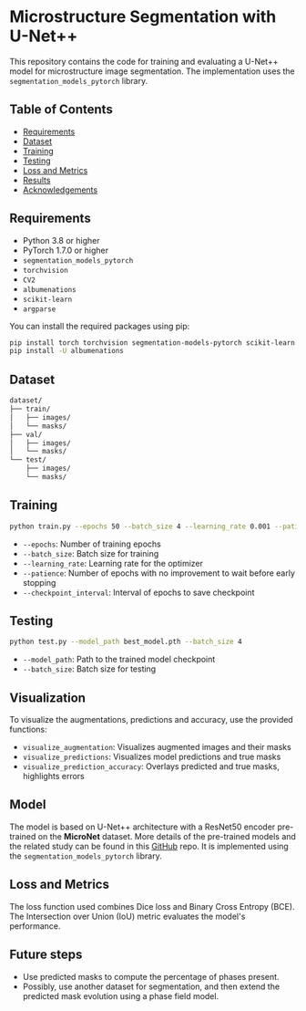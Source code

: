 # Microstructure Segmentation with U-Net++

This repository contains the code for training and evaluating a U-Net++ model for microstructure image segmentation. The implementation uses the `segmentation_models_pytorch` library.

## Table of Contents

- [Requirements](#requirements)
- [Dataset](#dataset)
- [Training](#training)
- [Testing](#testing)
- [Loss and Metrics](#lossandmetrics)
- [Results](#results)
- [Acknowledgements](#acknowledgements)

## Requirements

- Python 3.8 or higher
- PyTorch 1.7.0 or higher
- `segmentation_models_pytorch`
- `torchvision`
- `CV2`
- `albumenations`
- `scikit-learn`
- `argparse`

You can install the required packages using pip:

```bash
pip install torch torchvision segmentation-models-pytorch scikit-learn argparse
pip install -U albumenations
```

## Dataset

```bash
dataset/
├── train/
│   ├── images/
│   └── masks/
├── val/
│   ├── images/
│   └── masks/
└── test/
    ├── images/
    └── masks/
```

## Training

```bash
python train.py --epochs 50 --batch_size 4 --learning_rate 0.001 --patience 10 --checkpoint_interval 5
```
- `--epochs`: Number of training epochs
- `--batch_size`: Batch size for training
- `--learning_rate`: Learning rate for the optimizer
- `--patience`: Number of epochs with no improvement to wait before early stopping
- `--checkpoint_interval`: Interval of epochs to save checkpoint

## Testing

```bash
python test.py --model_path best_model.pth --batch_size 4
```

- `--model_path`: Path to the trained model checkpoint
- `--batch_size`: Batch size for testing

## Visualization

To visualize the augmentations, predictions and accuracy, use the provided functions: 

- `visualize_augmentation`: Visualizes augmented images and their masks
- `visualize_predictions`: Visualizes model predictions and true masks
- `visualize_prediction_accuracy`: Overlays predicted and true masks, highlights errors

## Model

The model is based on U-Net++ architecture with a ResNet50 encoder pre-trained on the **MicroNet** dataset. More details of the pre-trained models and the related study can be found in this [GitHub](https://github.com/nasa/pretrained-microscopy-models) repo. It is implemented using the `segmentation_models_pytorch` library. 

## Loss and Metrics

The loss function used combines Dice loss and Binary Cross Entropy (BCE). The Intersection over Union (IoU) metric evaluates the model's performance.

## Future steps

- Use predicted masks to compute the percentage of phases present.
- Possibly, use another dataset for segmentation, and then extend the predicted mask evolution using a phase field model. 





